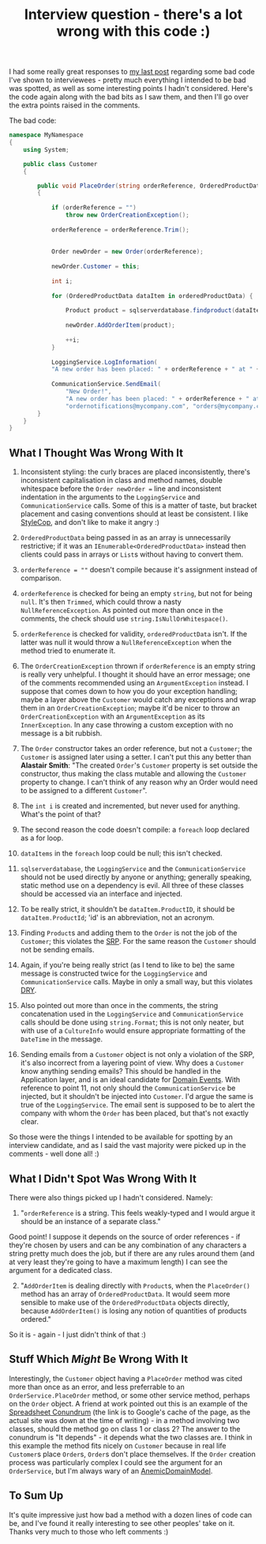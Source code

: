 ﻿---
layout: post
title: Interview question - there's a lot wrong with this code :)
excerpt: I had some really great responses to my last post regarding some bad code I've shown to interviewees - pretty much everything I intended to be bad was spotted, as well as some interesting points I hadn't considered. Here's the code again along with the bad bits as I saw them, and then I'll go over the extra points raised in the comments.
tags: [C&#35;, Programming Practices, Patterns, Domain Driven Design (DDD), Dependency Injection (DI)]
---

I had some really great responses to [my last post](csharp-bad-code-interview-questions) regarding some 
bad code I've shown to interviewees - pretty much everything I intended to be bad was spotted, as well 
as some interesting points I hadn't considered. Here's the code again along with the bad bits as I saw 
them, and then I'll go over the extra points raised in the comments.

The bad code:

```csharp
namespace MyNamespace
{
    using System;

    public class Customer
    {

        public void PlaceOrder(string orderReference, OrderedProductData[] orderedProductData)
        {
 
            if (orderReference = "")
                throw new OrderCreationException();
 
            orderReference = orderReference.Trim();
 
 
            Order newOrder = new Order(orderReference);
 
            newOrder.Customer = this;
 
            int i;
 
            for (OrderedProductData dataItem in orderedProductData) {
                
                Product product = sqlserverdatabase.findproduct(dataItem.ProductID);
 
                newOrder.AddOrderItem(product);
 
                ++i;
            }
 
            LoggingService.LogInformation(
            "A new order has been placed: " + orderReference + " at " + DateTime.Now);
 
            CommunicationService.SendEmail(
                "New Order!",
                "A new order has been placed: " + orderReference + " at " + DateTime.Now,
                "ordernotifications@mycompany.com", "orders@mycompany.com");
        }
    }
}
```

## What I Thought Was Wrong With It

1. Inconsistent styling: the curly braces are placed inconsistently, there's inconsistent capitalisation 
   in class and method names, double whitespace before the `Order newOrder =` line and inconsistent 
   indentation in the arguments to the `LoggingService` and `CommunicationService` calls. Some of 
   this is a matter of taste, but bracket placement and casing conventions should at least be consistent. 
   I like [StyleCop](https://archive.msdn.microsoft.com/sourceanalysis), and don't like to make it 
   angry :)

2. `OrderedProductData` being passed in as an array is unnecessarily restrictive; if it was an 
   `IEnumerable<OrderedProductData>` instead then clients could pass in arrays or `List`s without 
   having to convert them.

3. `orderReference = ""` doesn't compile because it's assignment instead of comparison.

4. `orderReference` is checked for being an empty `string`, but not for being `null`. It's then 
   `Trimmed`, which could throw a nasty `NullReferenceException`. As pointed out more than once in 
   the comments, the check should use `string.IsNullOrWhitespace()`.

5. `orderReference` is checked for validity, `orderedProductData` isn't. If the latter was null it 
   would throw a `NullReferenceException` when the method tried to enumerate it.

6. The `OrderCreationException` thrown if `orderReference` is an empty string is really very 
   unhelpful. I thought it should have an error message; one of the comments recommended using an 
   `ArgumentException` instead. I suppose that comes down to how you do your exception handling; 
   maybe a layer above the `Customer` would catch any exceptions and wrap them in an 
   `OrderCreationException`; maybe it'd be nicer to throw an `OrderCreationException` with an 
   `ArgumentException` as its `InnerException`. In any case throwing a custom exception with no 
   message is a bit rubbish.

7. The `Order` constructor takes an order reference, but not a `Customer`; the `Customer` is assigned 
   later using a setter. I can't put this any better than **Alastair Smith**: "The created `Order`'s 
   `Customer` property is set outside the constructor, thus making the class mutable and allowing the 
   `Customer` property to change. I can't think of any reason why an Order would need to be assigned 
   to a different `Customer`".

8. The `int i` is created and incremented, but never used for anything. What's the point of that?

9. The second reason the code doesn't compile: a `foreach` loop declared as a for loop.

10. `dataItems` in the `foreach` loop could be null; this isn't checked.

11. `sqlserverdatabase`, the `LoggingService` and the `CommunicationService`
    should not be used directly by anyone or anything; generally speaking, static method use on a 
    dependency is evil. All three of these classes should be accessed via an interface and injected.

12. To be really strict, it shouldn't be `dataItem.ProductID`, it should be `dataItem.ProductId`; 
   'id' is an abbreviation, not an acronym.

13. Finding `Product`s and adding them to the `Order` is not the job of the `Customer`; this violates 
   the [SRP](https://en.wikipedia.org/wiki/Single_responsibility_principle). For the same reason the 
   `Customer` should not be sending emails.

14. Again, if you're being really strict (as I tend to like to be) the same message is constructed twice 
   for the `LoggingService` and `CommunicationService` calls. Maybe in only a small way, but this 
   violates [DRY](https://en.wikipedia.org/wiki/Don%27t_repeat_yourself).

15. Also pointed out more than once in the comments, the string concatenation used in the `LoggingService` 
   and `CommunicationService` calls should be done using `string.Format`; this is not only neater, 
   but with use of a `CultureInfo` would ensure appropriate formatting of the `DateTime` in the message.

16. Sending emails from a `Customer` object is not only a violation of the SRP, it's also incorrect from 
   a layering point of view. Why does a `Customer` know anything sending emails? This should be handled 
   in the Application layer, and is an ideal candidate for 
   [Domain Events](auto-configure-domain-event-handler). With reference to point 11, not only should the 
   `CommunicationService` be injected, but it shouldn't be injected into `Customer`. I'd argue the 
   same is true of the `LoggingService`. The email sent is supposed to be to alert the company with 
   whom the `Order` has been placed, but that's not exactly clear.

So those were the things I intended to be available for spotting by an interview candidate, and as I said 
the vast majority were picked up in the comments - well done all! :)

## What I Didn't Spot Was Wrong With It

There were also things picked up I hadn't considered. Namely:

1. "`orderReference` is a string. This feels weakly-typed and I would argue it should be an instance of 
   a separate class."

Good point! I suppose it depends on the source of order references - if they're chosen by users and can 
be any combination of any characters a string pretty much does the job, but if there are any rules around 
them (and at very least they're going to have a maximum length) I can see the argument for a dedicated 
class.

2. "`AddOrderItem` is dealing directly with `Product`s, when the `PlaceOrder()` method has an array 
   of `OrderedProductData`. It would seem more sensible to make use of the `OrderedProductData` 
   objects directly, because `AddOrderItem()` is losing any notion of quantities of products ordered."

So it is - again - I just didn't think of that :)

## Stuff Which *Might* Be Wrong With It

Interestingly, the `Customer` object having a `PlaceOrder` method was cited more than once as an error, 
and less preferrable to an `OrderService.PlaceOrder` method, or some other service method, perhaps on 
the `Order` object. A friend at work pointed out this is an example of the 
[Spreadsheet Conundrum](https://my.safaribooksonline.com/book/programming/0596008740/general-development-issues/prefactoring-chp-3-sect-11) 
(the link is to Google's cache of the page, as the actual site was down at the time of writing) - in a 
method involving two classes, should the method go on class 1 or class 2? The answer to the conundrum is 
"It depends" - it depends what the two classes are. I think in this example the method fits nicely on 
`Customer` because in real life `Customer`s place `Order`s, `Order`s don't place themselves. If the 
`Order` creation process was particularly complex I could see the argument for an `OrderService`, but 
I'm always wary of an [AnemicDomainModel](https://martinfowler.com/bliki/AnemicDomainModel.html).

## To Sum Up

It's quite impressive just how bad a method with a dozen lines of code can be, and I've found it really 
interesting to see other peoples' take on it. Thanks very much to those who left comments :)
